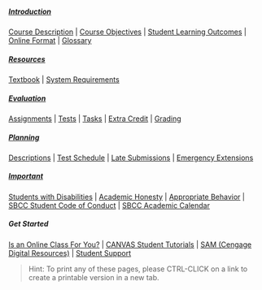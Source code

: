 <!--![Power-USER-Mastering-MS-Excel-Banner.jpg](/images/Power-USER-Mastering-MS-Excel-Banner.jpg)-->

##### <a href="https://philcarter.github.io/COMP-109-Syllabus/introduction.html">Introduction</a>
<a href="https://philcarter.github.io/COMP-109-Syllabus/introduction.html#course-description">Course Description</a> | 
<a href="https://philcarter.github.io/COMP-109-Syllabus/introduction.html#course-objectives">Course Objectives</a> | 
<a href="https://philcarter.github.io/COMP-109-Syllabus/introduction.html#student-learning-outcomes">Student Learning Outcomes</a> | 
<a href="https://philcarter.github.io/COMP-109-Syllabus/introduction.html#online-format">Online Format</a> | 
<a href="https://philcarter.github.io/COMP-109-Syllabus/introduction.html#glossary">Glossary</a>
##### <a href="https://philcarter.github.io/COMP-109-Syllabus/resources.html">Resources</a>
<a href="https://philcarter.github.io/COMP-109-Syllabus/resources.html#textbook">Textbook</a> | 
<a href="https://philcarter.github.io/COMP-109-Syllabus/resources.html#system-requirements">System Requirements</a>
##### <a href="https://philcarter.github.io/COMP-109-Syllabus/evaluation.html">Evaluation</a>
<a href="https://philcarter.github.io/COMP-109-Syllabus/evaluation.html#assignments">Assignments</a> | 
<a href="https://philcarter.github.io/COMP-109-Syllabus/evaluation.html#tests)">Tests</a> |
<a href="https://philcarter.github.io/COMP-109-Syllabus/evaluation.html#Orientation">Tasks</a> | 
<a href="https://philcarter.github.io/COMP-109-Syllabus/evaluation.html#extra-credit">Extra Credit</a> | 
<a href="https://philcarter.github.io/COMP-109-Syllabus/evaluation.html#course-grade-scale">Grading</a>
##### <a href="https://philcarter.github.io/COMP-109-Syllabus/planning.html">Planning</a>
<a href="https://philcarter.github.io/COMP-109-Syllabus/planning.html#assignment-descriptions">Descriptions</a> | 
<a href="https://philcarter.github.io/COMP-109-Syllabus/planning.html#test-schedule">Test Schedule</a> | 
<a href="https://philcarter.github.io/COMP-109-Syllabus/planning.html#late-submissions">Late Submissions</a> | 
<a href="https://philcarter.github.io/COMP-109-Syllabus/planning.html#emergency-extensions">Emergency Extensions</a>
##### <a href="https://philcarter.github.io/COMP-109-Syllabus/important.html">Important</a>
<a href="https://philcarter.github.io/COMP-109-Syllabus/important.html#students-with-disabilities">Students with Disabilities</a> | 
<a href="https://philcarter.github.io/COMP-109-Syllabus/important.html#academic-honesty">Academic Honesty</a> | 
<a href="https://philcarter.github.io/COMP-109-Syllabus/important.html#appropriate-behavior">Appropriate Behavior</a> | 
<a href="http://www.sbcc.edu/security/standards_of_conduct.php" target="_blank">SBCC Student Code of Conduct</a> | 
<a href="https://www.sbcc.edu/calendar/" target="_blank">SBCC Academic Calendar</a>
##### Get Started
<a href="http://www.sbcc.edu/distanceeducation/distanceedorientation.php" target="_blank">Is an Online Class For You?</a> |
<a href="https://canvas.sbcc.edu/courses/55691/modules/281671" target="_blank">CANVAS Student Tutorials</a> |
<a href="https://canvas.sbcc.edu/courses/55691/modules/281670" target="_blank">SAM (Cengage Digital Resources)</a> |
<a href="https://canvas.sbcc.edu/courses/55691/modules/282244" target="_blank">Student Support</a>

> Hint: To print any of these pages, please CTRL-CLICK on a link to create a printable version in a new tab.
